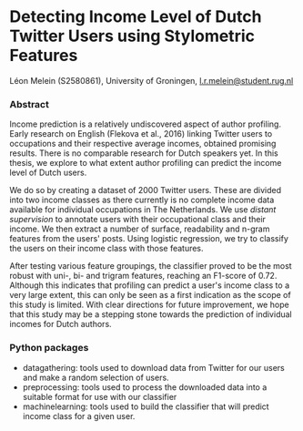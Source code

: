 # Detecting Income Level of Dutch Twitter Users using Stylometric Features
Léon Melein (S2580861), University of Groningen, l.r.melein@student.rug.nl

### Abstract
Income prediction is a relatively undiscovered aspect of author profiling. Early research on English (Flekova et al., 2016) linking Twitter users to occupations and their respective average incomes, obtained promising results. There is no comparable research for Dutch speakers yet. In this thesis, we explore to what extent author profiling can predict the income level of Dutch users.

We do so by creating a dataset of 2000 Twitter users. These are divided into two income classes as there currently is no complete income data available for individual occupations in The Netherlands. We use _distant supervision_ to annotate users with their occupational class and their income. We then extract a number of surface, readability and n-gram features from the users' posts. Using logistic regression, we try to classify the users on their income class with those features.

After testing various feature groupings, the classifier proved to be the most robust with uni-, bi- and trigram features, reaching an F1-score of 0.72. Although this indicates that profiling can predict a user's income class to a very large extent, this can only be seen as a first indication as the scope of this study is limited. With clear directions for future improvement, we hope that this study may be a stepping stone towards the prediction of individual incomes for Dutch authors.


### Python packages
* datagathering: tools used to download data from Twitter for our users and make a random selection of users.
* preprocessing: tools used to process the downloaded data into a suitable format for use with our classifier
* machinelearning: tools used to build the classifier that will predict income class for a given user.